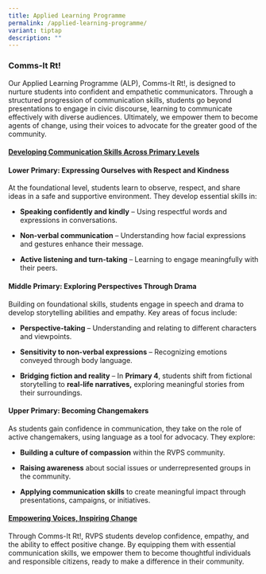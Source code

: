 ```yaml
---
title: Applied Learning Programme
permalink: /applied-learning-programme/
variant: tiptap
description: ""
---
```

<h3>Comms-It Rt!</h3>
<p>Our Applied Learning Programme (ALP), Comms-It Rt!, is designed to nurture
students into confident and empathetic communicators. Through a structured
progression of communication skills, students go beyond presentations to
engage in civic discourse, learning to communicate effectively with diverse
audiences. Ultimately, we empower them to become agents of change, using
their voices to advocate for the greater good of the community.</p>
<h4><strong><u>Developing Communication Skills Across Primary Levels</u></strong></h4>
<h4>Lower Primary: Expressing Ourselves with Respect and Kindness</h4>
<p>At the foundational level, students learn to observe, respect, and share
ideas in a safe and supportive environment. They develop essential skills
in:</p>
<ul data-tight="true" class="tight">
<li>
<p><strong>Speaking confidently and kindly</strong> – Using respectful words
and expressions in conversations.</p>
</li>
<li>
<p><strong>Non-verbal communication</strong> – Understanding how facial expressions
and gestures enhance their message.</p>
</li>
<li>
<p><strong>Active listening and turn-taking</strong> – Learning to engage
meaningfully with their peers.</p>
</li>
</ul>
<p></p>
<h4>Middle Primary: Exploring Perspectives Through Drama</h4>
<p>Building on foundational skills, students engage in speech and drama to
develop storytelling abilities and empathy. Key areas of focus include:</p>
<ul data-tight="true" class="tight">
<li>
<p><strong>Perspective-taking</strong> – Understanding and relating to different
characters and viewpoints.</p>
</li>
<li>
<p><strong>Sensitivity to non-verbal expressions</strong> – Recognizing emotions
conveyed through body language.</p>
</li>
<li>
<p><strong>Bridging fiction and reality</strong> – In <strong>Primary 4</strong>,
students shift from fictional storytelling to <strong>real-life narratives,</strong> exploring
meaningful stories from their surroundings.</p>
</li>
</ul>
<p></p>
<h4>Upper Primary: Becoming Changemakers</h4>
<p>As students gain confidence in communication, they take on the role of
active changemakers, using language as a tool for advocacy. They explore:</p>
<ul data-tight="true" class="tight">
<li>
<p><strong>Building a culture of compassion</strong> within the RVPS community.</p>
</li>
<li>
<p><strong>Raising awareness</strong> about social issues or underrepresented
groups in the community.</p>
</li>
<li>
<p><strong>Applying communication skills</strong> to create meaningful impact
through presentations, campaigns, or initiatives.</p>
</li>
</ul>
<p></p>
<h4><strong><u>Empowering Voices, Inspiring Change</u></strong></h4>
<p>Through Comms-It Rt!, RVPS students develop confidence, empathy, and the
ability to effect positive change. By equipping them with essential communication
skills, we empower them to become thoughtful individuals and responsible
citizens, ready to make a difference in their community.</p>
<p></p>